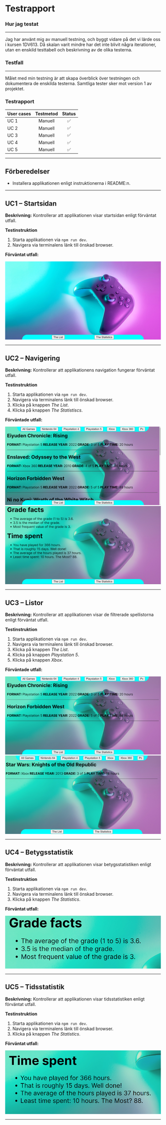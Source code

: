 # Testrapport

### Hur jag testat

***

Jag har använt mig av manuell testning, och byggt vidare på det vi lärde oss i kursen 1DV613. Då skalan varit mindre har det inte blivit några iterationer, utan en enskild testtabell och beskrivning av de olika testerna.

### Testfall

***

Målet med min testning är att skapa överblick över testningen  och dokumentera de enskilda testerna. Samtliga tester sker mot version 1 av projektet.

### Testrapport

| User cases| Testmetod | Status|       
| --------- |:---------:|:-----:|
| UC 1    | Manuell   |✅ |
| UC 2    | Manuell   |✅ |
| UC 3    | Manuell   |✅ |
| UC 4    | Manuell   |✅ |
| UC 5    | Manuell   |✅ |

***

## Förberedelser
* Installera applikationen enligt instruktionerna i README:n.

***

## UC1 – Startsidan

**Beskrivning:** Kontrollerar att applikationen visar startsidan enligt förväntat utfall.

**Testinstruktion**
1. Starta applikationen via `npm run dev`.
2. Navigera via terminalens länk till önskad browser.

**Förväntat utfall:** 

![test 1](img/test1.jpg)

***

## UC2 – Navigering

**Beskrivning:** Kontrollerar att applikationens navigation fungerar förväntat utfall.

**Testinstruktion**
1. Starta applikationen via `npm run dev`.
2. Navigera via terminalens länk till önskad browser.
3. Klicka på knappen *The List*. 
4. Klicka på knappen *The Statistiscs*.

**Förväntade utfall:** 

![test 2.1](img/test21.jpg)
![test 2.2](img/test22.jpg)

***

## UC3 – Listor

**Beskrivning:** Kontrollerar att applikationen visar de filtrerade spellistorna enligt förväntat utfall.

**Testinstruktion**
1. Starta applikationen via `npm run dev`.
2. Navigera via terminalens länk till önskad browser.
3. Klicka på knappen *The List*.
4. Klicka på knappen *Playstation 5*.
5. Klicka på knappen *Xbox*.

**Förväntade utfall:** 

![test 3.1](img/test31.jpg)
![test 3.2](img/test32.jpg)

***

## UC4 – Betygsstatistik

**Beskrivning:** Kontrollerar att applikationen visar betygsstatistiken enligt förväntat utfall.

**Testinstruktion**
1. Starta applikationen via `npm run dev`.
2. Navigera via terminalens länk till önskad browser.
3. Klicka på knappen *The Statistics*.

**Förväntat utfall:** 

![test 4](img/test4.jpg)

***

## UC5 – Tidsstatistik

**Beskrivning:** Kontrollerar att applikationen visar tidsstatistiken enligt förväntat utfall.

**Testinstruktion**
1. Starta applikationen via `npm run dev`.
2. Navigera via terminalens länk till önskad browser.
3. Klicka på knappen *The Statistics*.

**Förväntat utfall:** 

![test 5](img/test5.jpg)

***



